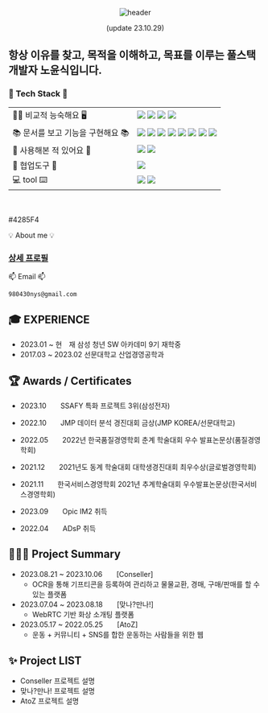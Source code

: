 <div align="center">

![header](https://capsule-render.vercel.app/api?color=ffffff&type=cylinder&text=KNO-YOUN-SIK&reversal=true&height=250&section=header&fontColor=000000
)

(update 23.10.29)

</div>

## 항상 이유를 찾고, 목적을 이해하고, 목표를 이루는 풀스택 개발자 노윤식입니다.


### 📖 Tech Stack 📖
|||
|---|---|
|🧑🏻 비교적 능숙해요 🖥️|<img src="https://img.shields.io/badge/JAVA-007396?style=for-the-badge&logo=Java&logoColor=white"> <img src="https://img.shields.io/badge/MySQL-4479A1?style=for-the-badge&logo=MySQL&logoColor=white"> <img src="https://img.shields.io/badge/JSP-007396?style=for-the-badge&logoColor=white"> <img src="https://img.shields.io/badge/react-61DAFB?style=for-the-badge&logo=react&logoColor=black">|
| 📚 문서를 보고 기능을 구현해요 📚| <img src="https://img.shields.io/badge/Spring-6DB33F?style=for-the-badge&logo=Spring&logoColor=white"> <img src="https://img.shields.io/badge/springboot-6DB33F?style=for-the-badge&logo=springboot&logoColor=white"> <img src="https://img.shields.io/badge/Vue.js-35495E?style=for-the-badge&logo=vuedotjs&logoColor=4FC08D"> <img src="https://img.shields.io/badge/JavaScript-F7DF1E?style=for-the-badge&logo=JavaScript&logoColor=white"> <img src="https://img.shields.io/badge/HTML5-E34F26?style=for-the-badge&logo=HTML5&logoColor=white"> <img src="https://img.shields.io/badge/CSS3-1572B6?style=for-the-badge&logo=CSS3&logoColor=white"> <img src="https://img.shields.io/badge/MyBatis-A8B9CC?style=for-the-badge&logo=&logoColor=white"/> <img src="https://img.shields.io/badge/jetpackcompose-4285F4?style=for-the-badge&logo=jetpackcompose&logoColor=white">|
| 👀 사용해본 적 있어요 👀 |<img src="https://img.shields.io/badge/Python-007ACC?style=for-the-badge&logo=Python&logoColor=white"> <img src="https://img.shields.io/badge/socket.io-010101?style=for-the-badge&logo=socket.io&logoColor=white">|
| 🤝 협업도구 🤝 | <img src="https://img.shields.io/badge/github-181717?style=for-the-badge&logo=github&logoColor=white">|
| 💻 tool ⌨️|<img src="https://img.shields.io/badge/IntelliJ-000000?style=for-the-badge&logo=IntelliJ IDEA&logoColor=white"> <img src="https://img.shields.io/badge/Eclipse-2C2255?style=for-the-badge&logo=Eclipse%20IDE&logoColor=white">|
</br>
</br>
#4285F4

💡 About me 💡 <br/>
### [상세 프로필](https://younsikdev.notion.site/8e9b486d4e80487683e40db8110c26c7?pvs=4)

📫 Email 📫 <br/>
```
980430nys@gmail.com
```

## 🎓 EXPERIENCE
- 2023.01 ~ 현　재    삼성 청년 SW 아카데미 9기 재학중
- 2017.03 ~ 2023.02    선문대학교 산업경영공학과

## 🏆 Awards / Certificates
- 2023.10　　SSAFY 특화 프로젝트 3위(삼성전자)
- 2022.10　　JMP 데이터 분석 경진대회 금상(JMP KOREA/선문대학교)
- 2022.05　　2022년 한국품질경영학회 춘계 학술대회 우수 발표논문상(품질경영학회)
- 2021.12　　2021년도 동계 학술대회 대학생경진대회 최우수상(글로벌경영학회)
- 2021.11　　한국서비스경영학회 2021년 추계학술대회 우수발표논문상(한국서비스경영학회)

- 2023.09　　Opic IM2 취득
- 2022.04　　ADsP 취득 


## 👨🏻‍💻 Project Summary
- 2023.08.21 ~ 2023.10.06　　[Conseller]
  - OCR을 통해 기프티콘을 등록하여 관리하고 물물교환, 경매, 구매/판매를 할 수 있는 플랫폼
- 2023.07.04 ~ 2023.08.18　　[맞나?만나!]
  - WebRTC 기반 화상 소개팅 플랫폼
- 2023.05.17 ~ 2022.05.25　　[AtoZ]
  - 운동 + 커뮤니티 + SNS를 합한 운동하는 사람들을 위한 웹
 
## ✨ Project LIST
- Conseller 프로젝트 설명
- 맞나?만나! 프로젝트 설명
- AtoZ 프로젝트 설명